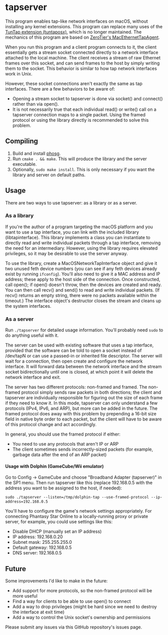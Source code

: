 # tapserver

This program enables tap-like network interfaces on macOS, without installing any kernel extensions. This program can replace many uses of the [TunTap extension (tuntaposx)](http://tuntaposx.sourceforge.net/), which is no longer maintained. The mechanics of this program are based on [ZeroTier's MacEthernetTapAgent](https://github.com/zerotier/ZeroTierOne/blob/master/osdep/MacEthernetTapAgent.c).

When you run this program and a client program connects to it, the client essentially gets a stream socket connected directly to a network interface attached to the local machine. The client receives a stream of raw Ethernet frames over this socket, and can send frames to the host by simply writing them to the socket. This behavior is similar to how tap network interfaces work in Unix.

However, these socket connections aren't exactly the same as tap interfaces. There are a few behaviors to be aware of:
- Opening a stream socket to tapserver is done via socket() and connect() rather than via open().
- It is not necessarily true that each individual read() or write() call on a tapserver connection maps to a single packet. Using the framed protocol or using the library directly is recommended to solve this problem.

## Compiling

1. Build and install [phosg](https://github.com/fuzziqersoftware/phosg).
2. Run `cmake . && make`. This will produce the library and the server executable.
3. Optionally, `sudo make install`. This is only necessary if you want the library and server on default paths.

## Usage

There are two ways to use tapserver: as a library or as a server.

### As a library

If you're the author of a program targeting the macOS platform and you want to use a tap interface, you can link with the included library (libtapinterface). This library implements a class you can instantiate to directly read and write individual packets through a tap interface, removing the need for an intermediary. However, using the library requires elevated privileges, so it may be desirable to use the server anyway.

To use the library, create a MacOSNetworkTapInterface object and give it two unused feth device numbers (you can see if any feth devices already exist by running `ifconfig`). You'll also need to give it a MAC address and IP address; these apply to the host side of the connection. Once constructed, call open(); if open() doesn't throw, then the devices are created and ready. You can then call recv() and send() to read and write individual packets. (If recv() returns an empty string, there were no packets available within the timeout.) The interface object's destructor closes the stream and cleans up the system interfaces.

### As a server

Run `./tapserver` for detailed usage information. You'll probably need `sudo` to do anything useful with it.

The server can be used with existing software that uses a tap interface, provided that the software can be told to open a socket instead of /dev/tapN or can use a passed-in or inherited file descriptor. The server will wait for a connection, then open create and configure the network interface. It will forward data between the network interface and the stream socket bidirectionally until one is closed, at which point it will delete the network interface and exit.

The server has two different protocols: non-framed and framed. The non-framed protocol simply sends raw packets in both directions; the client and tapserver are individually responsible for figuring out the size of each frame if they need to know it. In this mode, tapserver can only understand a few protocols (IPv4, IPv6, and ARP), but more can be added in the future. The framed protocol does away with this problem by prepending a 16-bit size field in native byte order to each packet, but the client will have to be aware of this protocol change and act accordingly.

In general, you should use the framed protocol if either:
- You need to use any protocols that aren't IP or ARP
- The client sometimes sends incorrectly-sized packets (for example, garbage data after the end of an ARP packet)

#### Usage with Dolphin (GameCube/Wii emulator)

Go to Config -> GameCube and choose "Broadband Adapter (tapserver)" in the SP1 menu. Then run tapserver like this (replace 192.168.0.5 with the address you want to be assigned to the host, if needed):

    sudo ./tapserver --listen=/tmp/dolphin-tap --use-framed-protocol --ip-address=192.168.0.5

You'll have to configure the game's network settings appropriately. For connecting Phantasy Star Online to a locally-running proxy or private server, for example, you could use settings like this:
- Disable DHCP (manually set an IP address)
- IP address: 192.168.0.20
- Subnet mask: 255.255.255.0
- Default gateway: 192.168.0.5
- DNS server: 192.168.0.5

## Future

Some improvements I'd like to make in the future:
- Add support for more protocols, so the non-framed protocol will be more useful
- Find a way for clients to be able to use open() to connect
- Add a way to drop privileges (might be hard since we need to destroy the interface at exit time)
- Add a way to control the Unix socket's ownership and permissions

Please submit any issues via this GitHub repository's issues page.
